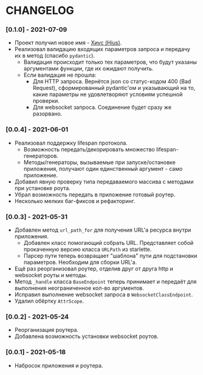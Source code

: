 # CHANGELOG

### [0.1.0] - 2021-07-09

* Проект получил новое имя - [Хиус (Hius)](https://ru.wikipedia.org/wiki/%D0%A5%D0%B8%D1%83%D1%81_(%D0%BF%D0%BB%D0%B0%D0%BD%D0%B5%D1%82%D0%BE%D0%BB%D1%91%D1%82)).
* Реализовал валидацию входящих параметров запроса и передачу их в метод (спасибо `pydantic`).
    * Валидация происходит только тех параметров, что будут указаны аргументами функции, где их ожидают получить.
    * Если валидация не прошла:
        * Для HTTP запроса. Вернётся json со статус-кодом 400 (Bad Request), сформированный pydantic'ом и указывающий на то, какие параметры не удовлетворяют условиям успешной проверки.
        * Для websocket запроса. Соединение будет сразу же разорвано.

### [0.0.4] - 2021-06-01

* Реализовал поддержку lifespan протокола.
    * Возможность передать/декорировать множество lifespan-генераторов.
    * Методы/генераторы, вызываемые при запуске/остановке приложения, получают один единственный аргумент - само приложение.
* Добавил явную проверку типа передаваемого массива с методами при установке роута.
* Убрал возможность передать в приложение готовый роутер.
* Несколько мелких баг-фиксов и рефакторинг.

### [0.0.3] - 2021-05-31

* Добавлен метод `url_path_for` для получения URL'а ресурса внутри приложения.
    * Добавлен класс помогающий собрать URL. Представляет собой прокаченную версию класса `URLPath` из starlette.
    * Парсер пути теперь возвращает "шаблона" пути для подстановки параметров. Необходим для сборки URL'а.
* Ещё раз реорганизовал роутер, отделив друг от друга http и websocket роуты и методы.
* Метод `_handle`  класса `BaseEndpoint` теперь принимает и передаёт для выполнения неограниченное кол-во аргументов.
* Исправил выполнение websocket запроса в `WebsocketClassEndpoint`.
* Удалил обёртку `AttrScope`.

### [0.0.2] - 2021-05-24

* Реорганизация роутера.
* Добавлена возможность установки websocket роутов.


### [0.0.1] - 2021-05-18

* Набросок приложения и роутера.
